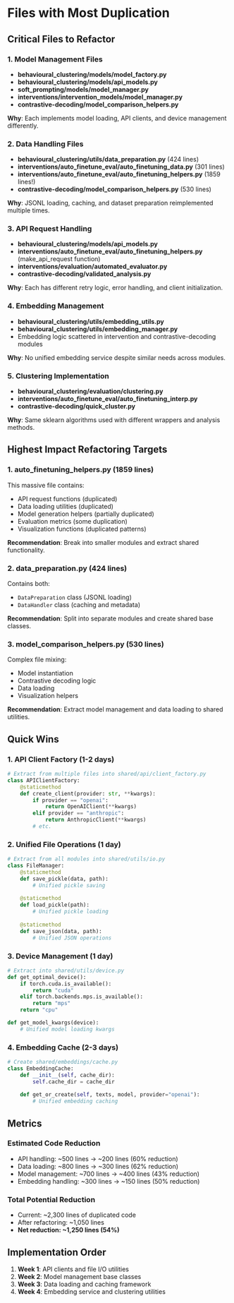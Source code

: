 # Files with Most Duplication

## Critical Files to Refactor

### 1. Model Management Files
- **behavioural_clustering/models/model_factory.py**
- **behavioural_clustering/models/api_models.py**
- **soft_prompting/models/model_manager.py**
- **interventions/intervention_models/model_manager.py**
- **contrastive-decoding/model_comparison_helpers.py**

**Why**: Each implements model loading, API clients, and device management differently.

### 2. Data Handling Files
- **behavioural_clustering/utils/data_preparation.py** (424 lines)
- **interventions/auto_finetune_eval/auto_finetuning_data.py** (301 lines)
- **interventions/auto_finetune_eval/auto_finetuning_helpers.py** (1859 lines!)
- **contrastive-decoding/model_comparison_helpers.py** (530 lines)

**Why**: JSONL loading, caching, and dataset preparation reimplemented multiple times.

### 3. API Request Handling
- **behavioural_clustering/models/api_models.py**
- **interventions/auto_finetune_eval/auto_finetuning_helpers.py** (make_api_request function)
- **interventions/evaluation/automated_evaluator.py**
- **contrastive-decoding/validated_analysis.py**

**Why**: Each has different retry logic, error handling, and client initialization.

### 4. Embedding Management
- **behavioural_clustering/utils/embedding_utils.py**
- **behavioural_clustering/utils/embedding_manager.py**
- Embedding logic scattered in intervention and contrastive-decoding modules

**Why**: No unified embedding service despite similar needs across modules.

### 5. Clustering Implementation
- **behavioural_clustering/evaluation/clustering.py**
- **interventions/auto_finetune_eval/auto_finetuning_interp.py**
- **contrastive-decoding/quick_cluster.py**

**Why**: Same sklearn algorithms used with different wrappers and analysis methods.

## Highest Impact Refactoring Targets

### 1. auto_finetuning_helpers.py (1859 lines)
This massive file contains:
- API request functions (duplicated)
- Data loading utilities (duplicated)
- Model generation helpers (partially duplicated)
- Evaluation metrics (some duplication)
- Visualization functions (duplicated patterns)

**Recommendation**: Break into smaller modules and extract shared functionality.

### 2. data_preparation.py (424 lines)
Contains both:
- `DataPreparation` class (JSONL loading)
- `DataHandler` class (caching and metadata)

**Recommendation**: Split into separate modules and create shared base classes.

### 3. model_comparison_helpers.py (530 lines)
Complex file mixing:
- Model instantiation
- Contrastive decoding logic
- Data loading
- Visualization helpers

**Recommendation**: Extract model management and data loading to shared utilities.

## Quick Wins

### 1. API Client Factory (1-2 days)
```python
# Extract from multiple files into shared/api/client_factory.py
class APIClientFactory:
    @staticmethod
    def create_client(provider: str, **kwargs):
        if provider == "openai":
            return OpenAIClient(**kwargs)
        elif provider == "anthropic":
            return AnthropicClient(**kwargs)
        # etc.
```

### 2. Unified File Operations (1 day)
```python
# Extract from all modules into shared/utils/io.py
class FileManager:
    @staticmethod
    def save_pickle(data, path):
        # Unified pickle saving
    
    @staticmethod
    def load_pickle(path):
        # Unified pickle loading
    
    @staticmethod
    def save_json(data, path):
        # Unified JSON operations
```

### 3. Device Management (1 day)
```python
# Extract into shared/utils/device.py
def get_optimal_device():
    if torch.cuda.is_available():
        return "cuda"
    elif torch.backends.mps.is_available():
        return "mps"
    return "cpu"

def get_model_kwargs(device):
    # Unified model loading kwargs
```

### 4. Embedding Cache (2-3 days)
```python
# Create shared/embeddings/cache.py
class EmbeddingCache:
    def __init__(self, cache_dir):
        self.cache_dir = cache_dir
    
    def get_or_create(self, texts, model, provider="openai"):
        # Unified embedding caching
```

## Metrics

### Estimated Code Reduction
- API handling: ~500 lines → ~200 lines (60% reduction)
- Data loading: ~800 lines → ~300 lines (62% reduction)
- Model management: ~700 lines → ~400 lines (43% reduction)
- Embedding handling: ~300 lines → ~150 lines (50% reduction)

### Total Potential Reduction
- Current: ~2,300 lines of duplicated code
- After refactoring: ~1,050 lines
- **Net reduction: ~1,250 lines (54%)**

## Implementation Order

1. **Week 1**: API clients and file I/O utilities
2. **Week 2**: Model management base classes
3. **Week 3**: Data loading and caching framework
4. **Week 4**: Embedding service and clustering utilities
